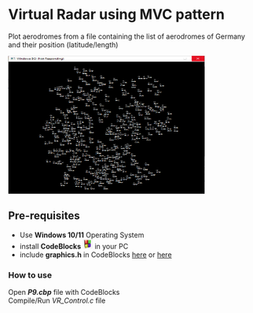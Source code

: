 # Virtual Radar using MVC pattern

Plot aerodromes from a file containing the list of aerodromes of Germany and their position (latitude/length)

<img src="./airfields.png" alt="GNU/Linux" width="400" height="280"/>

## Pre-requisites

<ul>
  <li> Use <strong>Windows 10/11</strong> Operating System </li>
  <li> install <strong>CodeBlocks</strong> <img src="./codeblock.jpg" alt="GNU/Linux" width="20" height="20"/> in your PC </li>
  <li> include <strong>graphics.h</strong> in CodeBlocks <a href="https://www.geeksforgeeks.org/include-graphics-h-codeblocks/">here</a> or  <a href="https://medium.com/@munshisaif/graphics-h-installation-for-code-blocks-windows-version-updated-dedadbcb1ac5/">here</a></li>
</ul>

### How to use

Open <strong><em>P9.cbp</em></strong> file with CodeBlocks <br/>
Compile/Run <em>VR_Control.c</em> file
